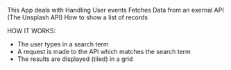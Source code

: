 This App deals with
Handling User events
Fetches Data from an exernal API (The Unsplash API)
How to show a list of records

HOW IT WORKS:

- The user types in a search term
- A request is made to the API which matches the search term
- The results are displayed (tiled) in a grid
